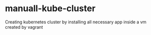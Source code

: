# manuall-kube-cluster
Creating kubernetes cluster by installing all necessary app inside a vm created by vagrant
